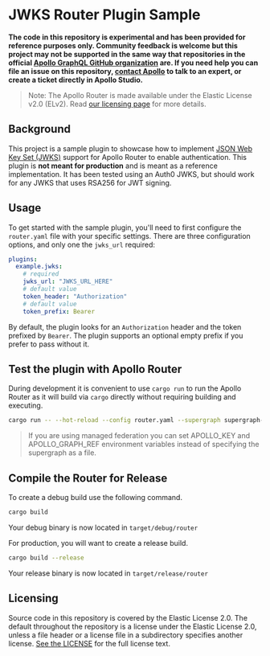 # JWKS Router Plugin Sample

**The code in this repository is experimental and has been provided for reference purposes only. Community feedback is welcome but this project may not be supported in the same way that repositories in the official [Apollo GraphQL GitHub organization](https://github.com/apollographql) are. If you need help you can file an issue on this repository, [contact Apollo](https://www.apollographql.com/contact-sales) to talk to an expert, or create a ticket directly in Apollo Studio.**

> Note: The Apollo Router is made available under the Elastic License v2.0 (ELv2).
> Read [our licensing page](https://www.apollographql.com/docs/resources/elastic-license-v2-faq/) for more details.

## Background

This project is a sample plugin to showcase how to implement [JSON Web Key Set (JWKS)](https://datatracker.ietf.org/doc/html/rfc7517) support for Apollo Router to enable authentication. This plugin is **not meant for production** and is meant as a reference implementation. It has been tested using an Auth0 JWKS, but should work for any JWKS that uses RSA256 for JWT signing.

## Usage

To get started with the sample plugin, you'll need to first configure the `router.yaml` file with your specific settings. There are three configuration options, and only one the `jwks_url` required:

```yml
plugins:
  example.jwks:
    # required
    jwks_url: "JWKS_URL_HERE"
    # default value
    token_header: "Authorization"
    # default value
    token_prefix: Bearer
```

By default, the plugin looks for an `Authorization` header and the token prefixed by `Bearer`. The plugin supports an optional empty prefix if you prefer to pass without it.

## Test the plugin with Apollo Router

During development it is convenient to use `cargo run` to run the Apollo Router as it will build via `cargo` directly without requiring building and executing.

```bash
cargo run -- --hot-reload --config router.yaml --supergraph supergraph-schema.graphql
```

> If you are using managed federation you can set APOLLO_KEY and APOLLO_GRAPH_REF environment variables instead of specifying the supergraph as a file.

## Compile the Router for Release

To create a debug build use the following command.

```bash
cargo build
```

Your debug binary is now located in `target/debug/router`

For production, you will want to create a release build.

```bash
cargo build --release
```

Your release binary is now located in `target/release/router`

## Licensing

Source code in this repository is covered by the Elastic License 2.0. The
default throughout the repository is a license under the Elastic License 2.0,
unless a file header or a license file in a subdirectory specifies another
license. [See the LICENSE](./LICENSE) for the full license text.
